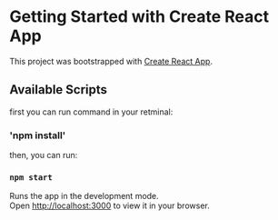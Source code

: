 # Getting Started with Create React App

This project was bootstrapped with [Create React App](https://github.com/facebook/create-react-app).

## Available Scripts

first you can run command in your retminal:

### 'npm install'

then, you can run:
### `npm start`

Runs the app in the development mode.\
Open [http://localhost:3000](http://localhost:3000) to view it in your browser.
